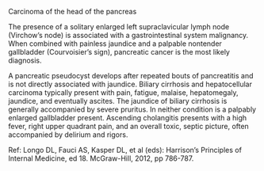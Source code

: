 Carcinoma of the head of the pancreas

The presence of a solitary enlarged left supraclavicular lymph node (Virchow’s node) is associated with a gastrointestinal system malignancy. When combined with painless jaundice and a palpable nontender gallbladder (Courvoisier’s sign), pancreatic cancer is the most likely diagnosis.

A pancreatic pseudocyst develops after repeated bouts of pancreatitis and is not directly associated with jaundice. Biliary cirrhosis and hepatocellular carcinoma typically present with pain, fatigue, malaise, hepatomegaly, jaundice, and eventually ascites. The jaundice of biliary cirrhosis is generally accompanied by severe pruritus. In neither condition is a palpably enlarged gallbladder present. Ascending cholangitis presents with a high fever, right upper quadrant pain, and an overall toxic, septic picture, often accompanied by delirium and rigors.

Ref: Longo DL, Fauci AS, Kasper DL, et al (eds): Harrison’s Principles of Internal Medicine, ed 18. McGraw-Hill, 2012, pp 786-787.